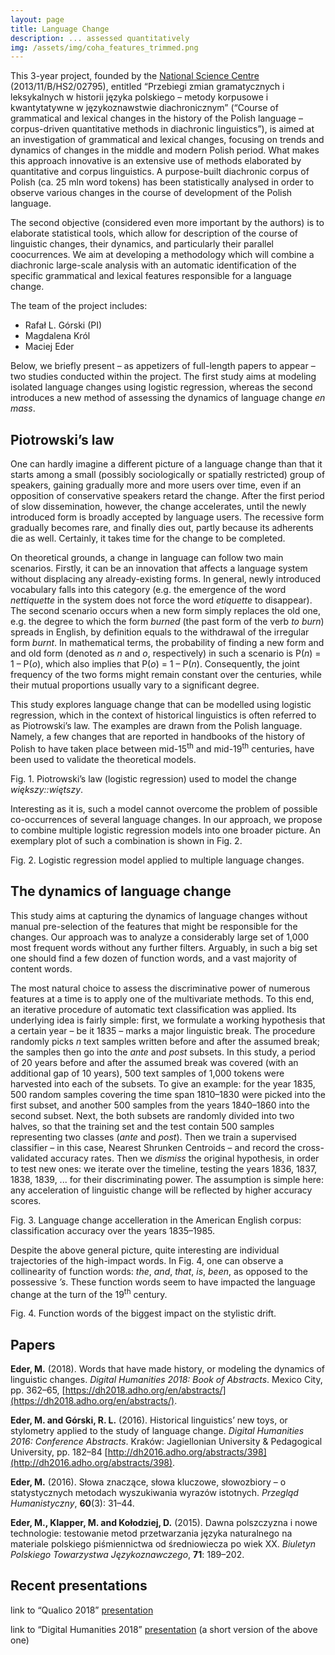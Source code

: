 ```yaml
---
layout: page
title: Language Change
description: ... assessed quantitatively
img: /assets/img/coha_features_trimmed.png
---
```






This 3-year project, founded by the [National Science Centre](https://ncn.gov.pl/?language=en) (2013/11/B/HS2/02795), entitled “Przebiegi zmian gramatycznych i leksykalnych w historii języka polskiego – metody korpusowe i kwantytatywne w językoznawstwie diachronicznym” (“Course of grammatical and lexical changes in the history of the Polish language – corpus-driven quantitative methods in diachronic linguistics”), is aimed at an investigation of grammatical and lexical changes, focusing on trends and dynamics of changes in the middle and modern Polish period. What makes this approach innovative is an extensive use of methods elaborated by quantitative and corpus linguistics. A purpose-built diachronic corpus of Polish (ca. 25 mln word tokens) has been statistically analysed in order to observe various changes in the course of development of the Polish language.

The second objective (considered even more important by the authors) is to elaborate statistical tools, which allow for description of the course of linguistic changes, their dynamics, and particularly their parallel coocurrences. We aim at developing a methodology which will combine a diachronic large-scale analysis with an automatic identification of the specific grammatical and lexical features responsible for a language change.

The team of the project includes:

* Rafał L. Górski (PI)
* Magdalena Król
* Maciej Eder

Below, we briefly present – as appetizers of full-length papers to appear – two studies conducted within the project. The first study aims at modeling isolated language changes using logistic regression, whereas the second introduces a new method of assessing the dynamics of language change _en mass_.


## Piotrowski’s law

One can hardly imagine a different picture of a language change than that it starts among a small (possibly sociologically or spatially restricted) group of speakers, gaining gradually more and more users over time, even if an opposition of conservative speakers retard the change. After the first period of slow dissemination, however, the change accelerates, until the newly introduced form is broadly accepted by language users. The recessive form gradually becomes rare, and finally dies out, partly because its adherents die as well. Certainly, it takes time for the change to be completed.

On theoretical grounds, a change in language can follow two main scenarios. Firstly, it can be an innovation that affects a language system without displacing any already-existing forms. In general, newly introduced vocabulary falls into this category (e.g. the emergence of the word _nettiquette_ in the system does not force the word _etiquette_ to disappear). The second scenario occurs when a new form simply replaces the old one, e.g. the degree to which the form _burned_ (the past form of the verb _to burn_) spreads in English, by definition equals to the withdrawal of the irregular form _burnt_. In mathematical terms, the probability of finding a new form and and old form (denoted as _n_ and _o_, respectively) in such a scenario is P(_n_) = 1 – P(_o_), which also implies that P(_o_) = 1 – P(_n_). Consequently, the joint frequency of the two forms might remain constant over the centuries, while their mutual proportions usually vary to a significant degree.

This study explores language change that can be modelled using logistic regression, which in the context of historical linguistics is often referred to as Piotrowski’s law. The examples are drawn from the Polish language. Namely, a few changes that are reported in handbooks of the history of Polish to have taken place between mid-15<sup>th</sup> and mid-19<sup>th</sup> centuries, have been used to validate the theoretical models.

<div>
    <img class="col three left" src="{{ site.baseurl }}/assets/img/piotrowski_wiekszy.png" alt="" title="example image"/>
</div>
<div class="col three caption">
    Fig. 1. Piotrowski’s law (logistic regression) used to model the change <i>większy::więtszy</i>.
</div>


Interesting as it is, such a model cannot overcome the problem of possible co-occurrences of several language changes. In our approach, we propose to combine multiple logistic regression models into one broader picture. An exemplary plot of such a combination is shown in Fig. 2.


<div>
    <img class="col three left" src="{{ site.baseurl }}/assets/img/piotrowski_multiple.png" alt="" title="example image"/>
</div>
<div class="col three caption">
    Fig. 2. Logistic regression model applied to multiple language changes.
</div>



## The dynamics of language change

This study aims at capturing the dynamics of language changes without manual pre-selection of the features that might be responsible for the changes. Our approach was to analyze a considerably large set of 1,000 most frequent words without any further filters. Arguably, in such a big set one should find a few dozen of function words, and a vast majority of content words.

The most natural choice to assess the discriminative power of numerous features at a time is to apply one of the multivariate methods. To this end, an iterative procedure of automatic text classification was applied. Its underlying idea is fairly simple: first, we formulate a working hypothesis that a certain year – be it 1835 – marks a major linguistic break. The procedure randomly picks _n_ text samples written before and after the assumed break; the samples then go into the _ante_ and _post_ subsets. In this study, a period of 20 years before and after the assumed break was covered (with an additional gap of 10 years), 500 text samples of 1,000 tokens were harvested into each of the subsets. To give an example: for the year 1835, 500 random samples covering the time span 1810–1830 were picked into the first subset, and another 500 samples from the years 1840–1860 into the second subset. Next, the both subsets are randomly divided into two halves, so that the training set and the test contain 500 samples representing two classes (_ante_ and _post_). Then we train a supervised classifier – in this case, Nearest Shrunken Centroids – and record the cross-validated accuracy rates. Then we _dismiss_ the original hypothesis, in order to test new ones: we iterate over the timeline, testing the years 1836, 1837, 1838, 1839, ... for their discriminating power. The assumption is simple here: any acceleration of linguistic change will be reflected by higher accuracy scores.


<div>
    <img class="col three left" src="{{ site.baseurl }}/assets/img/coha_accuracy.png" alt="" title="example image"/>
</div>
<div class="col three caption">
    Fig. 3. Language change accelleration in the American English corpus: classification accuracy over the years 1835–1985.
</div>


Despite the above general picture, quite interesting are individual trajectories of the high-impact words. In Fig. 4, one can observe a collinearity of function words: _the_, _and_, _that_, _is_, _been_, as opposed to the possessive _’s_. These function words seem to have impacted the language change at the turn of the 19<sup>th</sup> century.

<div>
    <img class="col three left" src="{{ site.baseurl }}/assets/img/coha_funciton_words.png" alt="" title="example image"/>
</div>
<div class="col three caption">
    Fig. 4. Function words of the biggest impact on the stylistic drift.
</div>







## Papers

**Eder, M.** (2018). Words that have made history, or modeling the dynamics of linguistic changes. _Digital Humanities 2018: Book of Abstracts_. Mexico City, pp. 362–65, [https://dh2018.adho.org/en/abstracts/](https://dh2018.adho.org/en/abstracts/).

**Eder, M. and Górski, R. L.** (2016). Historical linguistics’ new toys, or stylometry applied to the study of language change. _Digital Humanities 2016: Conference Abstracts_. Kraków: Jagiellonian University & Pedagogical University, pp. 182–84 [http://dh2016.adho.org/abstracts/398](http://dh2016.adho.org/abstracts/398).

**Eder, M.** (2016). Słowa znaczące, słowa kluczowe, słowozbiory – o statystycznych metodach wyszukiwania wyrazów istotnych. _Przegląd Humanistyczny_, **60**(3): 31–44.

**Eder, M., Klapper, M. and Kołodziej, D.** (2015). Dawna polszczyzna i nowe technologie: testowanie metod przetwarzania języka naturalnego na materiale  polskiego piśmiennictwa od średniowiecza po wiek XX. _Biuletyn Polskiego Towarzystwa Językoznawczego_, **71**: 189–202.



## Recent presentations

link to “Qualico 2018” [presentation](https://computationalstylistics.github.io/history_of_words/)

link to “Digital Humanities 2018” [presentation](https://computationalstylistics.github.io/history_of_words/dh2018_presentation.html) (a short version of the above one)




